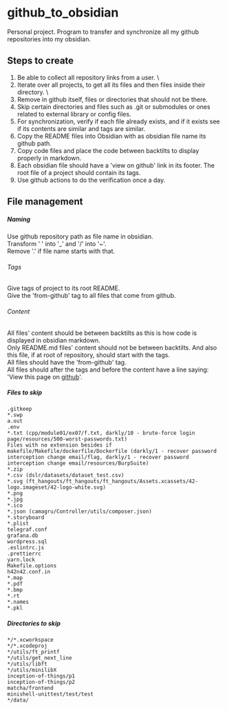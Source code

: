 # github_to_obsidian
Personal project. Program to transfer and synchronize all my github repositories into my obsidian. 

## Steps to create
1. Be able to collect all repository links from a user. \
2. Iterate over all projects, to get all its files and then files inside their directory. \
3. Remove in github itself, files or directories that should not be there.
4. Skip certain directories and files such as .git or submodules or ones related to external library or config files.
5. For synchronization, verify if each file already exists, and if it exists see if its contents are similar and tags are similar.
6. Copy the README files into Obsidian with as obsidian file name its github path.
7. Copy code files and place the code between backtilts to display properly in markdown.
8. Each obsidian file should have a 'view on github' link in its footer. The root file of a project should contain its tags.
9. Use github actions to do the verification once a day.

## File management
##### Naming
Use github repository path as file name in obsidian.<br>
Transform ' ' into '_' and '/' into '~'.<br>
Remove '.' if file name starts with that.

###### Tags
Give tags of project to its root README.<br>
Give the 'from-github' tag to all files that come from github.

###### Content
All files' content should be between backtilts as this is how code is displayed in obsidian markdown.<br>
Only README.md files' content should not be between backtilts. And also this file, if at root of repository, should start with the tags.<br>
All files should have the 'from-github' tag.<br>
All files should after the tags and before the content have a line saying: 'View this page on [github](appropriate_link)'.

##### Files to skip
```
.gitkeep
*.swp
a.out
.env
*.txt (cpp/module01/ex07/f.txt, darkly/10 - brute-force login page/resources/500-worst-passwords.txt)
Files with no extension besides if makefile/Makefile/dockerfile/Dockerfile (darkly/1 - recover password interception change email/flag, darkly/1 - recover password interception change email/resources/BurpSuite)
*.zip
*.csv (dslr/datasets/dataset_test.csv)
*.svg (ft_hangouts/ft_hangouts/ft_hangouts/Assets.xcassets/42-logo.imageset/42-logo-white.svg)
*.png
*.jpg
*.ico
*.json (camagru/Controller/utils/composer.json)
*.storyboard
*.plist
telegraf.conf
grafana.db
wordpress.sql
.eslintrc.js
.prettierrc
yarn.lock
Makefile.options
h42n42.conf.in
*.map
*.pdf
*.bmp
*.rt
*.names
*.pkl
```

##### Directories to skip
```
*/*.xcworkspace
*/*.xcodeproj
*/utils/ft_printf
*/utils/get_next_line
*/utils/libft
*/utils/minilibX
inception-of-things/p1
inception-of-things/p2
matcha/frontend
minishell-unittest/test/test
*/data/
```


